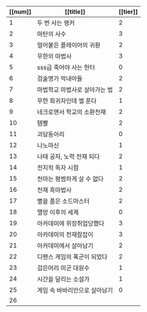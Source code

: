
| [[num]] | [[title]]        | [[tier]] |
| ------- | ---------------- | -------- |
| 1       | 두 번 사는 랭커        | 2        |
| 2       | 마탄의 사수           | 3        |
| 3       | 얼어붙은 플레이어의 귀환    | 2        |
| 4       | 무한의 마법사          | 3        |
| 5       | sss급 죽어야 사는 헌터   | 0        |
| 6       | 검술명가 막내아들        | 2        |
| 7       | 마법학교 마법사로 살아가는 법 | 2        |
| 8       | 무한 회귀자인데 썰 푼다    | 1        |
| 9       | 네크로맨서 학교의 소환천재   | 2        |
| 10      | 템빨               | 2        |
| 11      | 괴담동아리            | 0        |
| 12      | 나노마신             | 1        |
| 13      | 나태 공자, 노력 천재 되다  | 2        |
| 14      | 전지적 독자 시점        | 1        |
| 15      | 천마는 평범하게 살 수 없다  | 2        |
| 16      | 천재 흑마법사          | 2        |
| 17      | 별을 품은 소드마스터      | 2        |
| 18      | 멸망 이후의 세계        | 0        |
| 19      | 아카데미에 위장취업당했다    | 3        |
| 20      | 아카데미의 천재칼잡이      | 3        |
| 21      | 아카데미에서 살아남기      | 2        |
| 22      | 디펜스 게임의 폭군이 되었다  | 2        |
| 23      | 검은머리 미군 대원수      | 1        |
| 24      | 시간을 달리는 소설가      | 1        |
| 25      | 게임 속 바바리안으로 살아남기 | 0        |
| 26      |                  |          |


